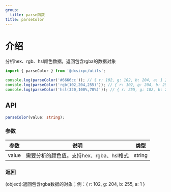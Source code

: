 ```yaml
---
group:
  title: parse函数
title: parseColor
---
```


# 介绍

分析hex、rgb、hsl颜色数据，返回包含rgba的数据对象

```js
import { parseColor } from '@dxsixpc/utils';

console.log(parseColor('#6666cc')); // { r: 102, g: 102, b: 204, a: 1 };
console.log(parseColor('rgb(102,204,255)')); // { r: 102, g: 204, b: 255, a: 1 }
console.log(parseColor('hsl(320,100%,70%)')); // { r: 255, g: 102, b: 204, a: 1 }
```

## API

```typescript
parseColor(value: string);
```

### 参数

| 参数  | 说明                                     | 类型   |
| ----- | ---------------------------------------- | ------ |
| value | 需要分析的颜色值。支持hex、rgba、hsl格式 | string |

### 返回

(object):返回包含rgba数据的对象；例：{ r: 102, g: 204, b: 255, a: 1 }
